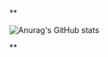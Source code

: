 **

![Anurag's GitHub stats](https://github-readme-stats.vercel.app/api?username=anuraghazra&show_icons=true&theme=radical)

**
